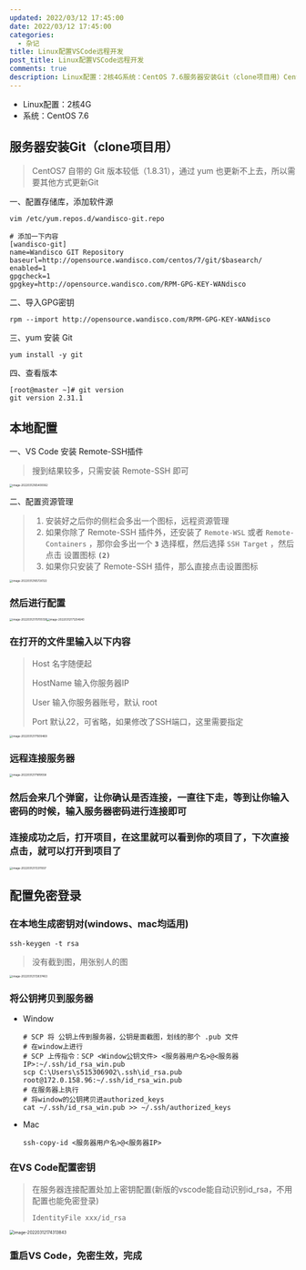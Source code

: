 ```yaml
---
updated: 2022/03/12 17:45:00
date: 2022/03/12 17:45:00
categories: 
  - 杂记
title: Linux配置VSCode远程开发
post_title: Linux配置VSCode远程开发
comments: true
description: Linux配置：2核4G系统：CentOS 7.6服务器安装Git（clone项目用）CentOS7 自带的 Git 版本较低（1.8.31），通过 yum 也更新不上去，所以需要其他方式更新Git一、配置存储库，添加软件源二、导入GPG密钥三、yum 安装 Git四、查看版本本地配置
---
```


- Linux配置：2核4G
- 系统：CentOS 7.6

## 服务器安装Git（clone项目用）

> CentOS7 自带的 Git 版本较低（1.8.31），通过 yum 也更新不上去，所以需要其他方式更新Git

一、配置存储库，添加软件源

```shell
vim /etc/yum.repos.d/wandisco-git.repo
```

```
# 添加一下内容
[wandisco-git]
name=Wandisco GIT Repository
baseurl=http://opensource.wandisco.com/centos/7/git/$basearch/
enabled=1
gpgcheck=1
gpgkey=http://opensource.wandisco.com/RPM-GPG-KEY-WANdisco
```

二、导入GPG密钥

```shell
rpm --import http://opensource.wandisco.com/RPM-GPG-KEY-WANdisco
```

三、yum 安装 Git

```shell
yum install -y git
```

四、查看版本

```shell
[root@master ~]# git version
git version 2.31.1
```

## 本地配置

一、VS Code 安装 Remote-SSH插件

> 搜到结果较多，只需安装 Remote-SSH 即可

<img src="https://static.jindll.com/notes/image-20220312165400062.png" alt="image-20220312165400062" style="zoom:33%;" />

二、配置资源管理

> 1. 安装好之后你的侧栏会多出一个图标，远程资源管理
> 2. 如果你除了 Remote-SSH 插件外，还安装了 `Remote-WSL` 或者 `Remote-Containers` ，那你会多出一个 **`3`** 选择框，然后选择 `SSH Target` ，然后点击 设置图标 **`(2)`** 
> 3. 如果你只安装了 Remote-SSH 插件，那么直接点击设置图标

<img src="https://static.jindll.com/notes/image-20220312165726122.png" alt="image-20220312165726122" style="zoom:33%;" />

### 然后进行配置

<img src="https://static.jindll.com/notes/image-20220312170705139.png" alt="image-20220312170705139" style="zoom:33%;" /><img src="https://static.jindll.com/notes/image-20220312171254640.png" alt="image-20220312171254640" style="zoom:33%;" />

### 在打开的文件里输入以下内容

> Host 名字随便起
>
> HostName 输入你服务器IP
>
> User 输入你服务器账号，默认 root
>
> Port 默认22，可省略，如果修改了SSH端口，这里需要指定

<img src="https://static.jindll.com/notes/image-20220312171509469.png" alt="image-20220312171509469" style="zoom:33%;" />

### 远程连接服务器

<img src="https://static.jindll.com/notes/image-20220312171819558.png" alt="image-20220312171819558" style="zoom:33%;" />

### 然后会来几个弹窗，让你确认是否连接，一直往下走，等到让你输入密码的时候，输入服务器密码进行连接即可

### 连接成功之后，打开项目，在这里就可以看到你的项目了，下次直接点击，就可以打开到项目了

<img src="https://static.jindll.com/notes/image-20220312172311937.png" alt="image-20220312172311937" style="zoom:33%;" />

## 配置免密登录

### 在本地生成密钥对(windows、mac均适用)

```shell
ssh-keygen -t rsa
```

> 没有截到图，用张别人的图

<img src="https://static.jindll.com/notes/image-20220312172837463.png" alt="image-20220312172837463" style="zoom:33%;" />

### 将公钥拷贝到服务器

- Window

  ```shell
  # SCP 将 公钥上传到服务器，公钥是面截图，划线的那个 .pub 文件
  # 在window上进行
  # SCP 上传指令：SCP <Window公钥文件> <服务器用户名>@<服务器IP>:~/.ssh/id_rsa_win.pub
  scp C:\Users\s515306902\.ssh\id_rsa.pub root@172.0.158.96:~/.ssh/id_rsa_win.pub
  # 在服务器上执行
  # 将window的公钥拷贝进authorized_keys
  cat ~/.ssh/id_rsa_win.pub >> ~/.ssh/authorized_keys
  ```

- Mac

  ```shell
  ssh-copy-id <服务器用户名>@<服务器IP>
  ```

### 在VS Code配置密钥

> 在服务器连接配置处加上密钥配置(新版的vscode能自动识别id_rsa，不用配置也能免密登录)
>
> `IdentityFile xxx/id_rsa`

<img src="https://static.jindll.com/notes/image-20220312174313843.png" alt="image-20220312174313843" style="zoom: 50%;" />

### 重启VS Code，免密生效，完成

